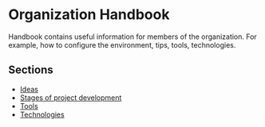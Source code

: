 # Organization Handbook

Handbook contains useful information for members of the organization. For example, how to configure the environment, tips, tools, technologies.


## Sections

- [Ideas](ideas.md)
- [Stages of project development](stages.md)
- [Tools](tools.md)
- [Technologies](technologies.md)
